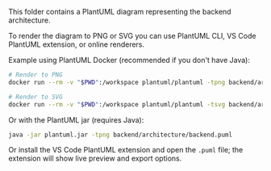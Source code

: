 This folder contains a PlantUML diagram representing the backend architecture.

To render the diagram to PNG or SVG you can use PlantUML CLI, VS Code PlantUML extension, or online renderers.

Example using PlantUML Docker (recommended if you don't have Java):

```bash
# Render to PNG
docker run --rm -v "$PWD":/workspace plantuml/plantuml -tpng backend/architecture/backend.puml

# Render to SVG
docker run --rm -v "$PWD":/workspace plantuml/plantuml -tsvg backend/architecture/backend.puml
```

Or with the PlantUML jar (requires Java):

```bash
java -jar plantuml.jar -tpng backend/architecture/backend.puml
```

Or install the VS Code PlantUML extension and open the `.puml` file; the extension will show live preview and export options.
